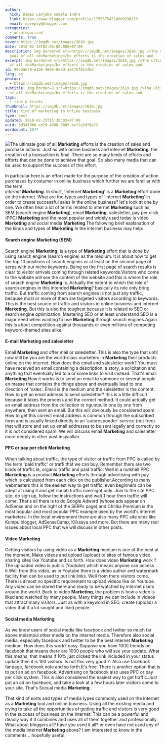 ```yaml
---
author:
  nick: Dimas Lanjaka Kumala Indra
  link: https://www.blogger.com/profile/17555754514989936273
  email: noreply@blogger.com
categories:
  - uncategorized
comments: true
cover: https://imgdb.net/images/3610.jpg
date: 2018-02-14T02:58:00.000+07:00
description: img border=0 src=https://imgdb.net/images/3610.jpg />The ultimate
  goal of all <b>Marketing</b> efforts is the creation of sales and
excerpt: img border=0 src=https://imgdb.net/images/3610.jpg />The ultimate goal
  of all <b>Marketing</b> efforts is the creation of sales and
id: 9953a670-e1b0-4888-8ded-1a476f95345d
lang: en
photos:
  - https://imgdb.net/images/3610.jpg
subtitle: img border=0 src=https://imgdb.net/images/3610.jpg />The ultimate goal
  of all <b>Marketing</b> efforts is the creation of sales and
tags:
  - tips & tricks
thumbnail: https://imgdb.net/images/3610.jpg
title: Kind of marketing in online business
type: post
updated: 2018-02-23T15:30:03+07:00
uuid: 3d34f9b8-ed29-4888-8885-bcf2a3df9a72
wordcount: 2577
---
```


<img border="0" src="https://imgdb.net/images/3610.jpg">The ultimate goal of all <b>Marketing</b> efforts is the creation of sales and purchase actions. Just as with online business and internet <b>Marketing</b>, the creation of a transaction is final. There are so many kinds of efforts and efforts that can be done to achieve that goal. So also many media that can be used to support the success of this effort.<br><br>In particular here is an effort made for the purpose of the creation of action purchases by costumer in online business which further we are familiar with the term<br><em>internet <b>Marketing</b></em>. In short, 'Internet <b>Marketing</b>' is a <b>Marketing</b> effort done on the internet. What are the types and types of 'internet <b>Marketing</b>' in order to create successful sales in the online business? let's look at one by one. We often hear a lot of terms related to internet <b>Marketing</b> such as, SEM (search engine <b>Marketing</b>), email <b>Marketing</b>, salesletter, pay per click (PPC) <b>Marketing</b> and the most popular and widely used today is video <b>Marketing</b> and social media <b>Marketing</b>.The following brief explanation of the kinds and types of <b>Marketing</b> in the internet business may help:<br><h4><strong>Search engine <b>Marketing</b> (SEM)</strong></h4>Search engine <b>Marketing</b>, is a type of <b>Marketing</b> effort that is done by using search engine (search engine) as the medium. It is about how to get the top 10 positions of search engines or at least on the second page of serps with our niche keywords. Being on the first page of search results is clear to visitor arrivals coming through related keywords.Visitors who come to the website will see the content of the website and this is where the role of search engine <b>Marketing</b> is. Actually the extent to which the role of search engines in this intended <b>Marketing</b>? basically its role only bring traffic. But traffic coming from search engines is not just any traffic, because most or more of them are targeted visitors according to keywords. This is the best source of traffic and visitors in online business and internet <b>Marketing</b>. But this is also the toughest because it is related to SEO or search engine optimization. Mastering SEO or at least understand SEO is a major need when wanting to use <b>Marketing</b> through search engines.Again this is about competition against thousands or even millions of competing keyword-themed sites alike.<br><h4><strong>E-mail <b>Marketing</b> and salesletter</strong></h4>Email <b>Marketing</b> and offer mail or salesletter. This is also the type that until now still be you are the world-class marketers in <b>Marketing</b> their products online on the internet. How does this email and salesletter work? You must have received an email containing a description, a story, a solicitation and anything that eventually led to a or some links to visit instead. That's email <b>Marketing</b>.How it works is to send an email to someone or several people en masse that contains the things above and eventually lead to one direction of 'sales'. Email is the medium and the salesletter is the content. How to get an email address to send salesletter? this is a little difficult because it takes the process and the correct method. It could actually get an email address from the collection or ngumpulin one by one from anywhere, then sent an email. But this will obviously be considered spam. How to get this correct email address is common through the subscribed form and is usually linked directly to an 'autoresponder' service (not free) that will store and set up email addresses to be sent legally and correctly so it is not considered spam. We will discuss email <b>Marketing</b> and salesletter more deeply in other post insyaallah.<br><h4><strong>PPC or pay per click <b>Marketing</b></strong></h4>When talking about traffic, the type of visitor or traffic from PPC is called by the term 'paid traffic' or traffi that we can buy. Remember there are two kinds of traffic ie, organic traffic and paid traffic. Well in a nutshell PPC <b>Marketing</b> is a product <b>Marketing</b> efforts through advertising with pay which is calculated from each click on the publisher.According to many webmasters this is the easiest way to get traffic, even beginners can be adept at using it and get ribuah traffic overnight only. Join to the site PPC site, do sign up, follow the instructions and wait 1 hour then traffic will come. That's all there is to do.Google Adword (whose ads appear on AdSense and on the right of the SERPs page) and Chitika Premium is the most popular and most popular PPC example used by the world's internet marketers. In the local environment there are also many PPC site sites like Kumpulblogger, AdSenseCamp, Kliksaya and more. But there are many real issues about local PPC that we will discuss in other posts.<br><h4><strong>Video <b>Marketing</b></strong></h4>Getting visitors by using video as a <b>Marketing</b> medium is one of the best at the moment. Make videos and upload (upload) to sites of famous video sharing sites like Youtube and so forth. How does video <b>Marketing</b> work ?. The uploaded video is public (Youtube) which means anyone can access it.Well from this video, as in Youtube there is a video author and watermark facility that can be used to put link links. Well from there visitors come. There is almost no specific requirement to upload videos like on Youtube. Any video can be stored there and ready to be watched by internet users around the world. Back to video <b>Marketing</b>, the problem is how a video is liked and watched by many people. Many things we can include in videos that attract many visitors. Just as with a keyword in SEO, create (upload) a video that if a lot sought and liked people.<br><h4><strong>Social media <b>Marketing</b></strong></h4>As we know users of social media like facebook and twitter so much far above melampui other media on the internet media. Therefore also social media, especially facebook and twitter to be the best internet <b>Marketing</b> medium. How does this work? easy. Suppose you have 1000 friends on facebook that means there are 1000 people who will see your update. What this means, that means if 10% just clicked the link included in your status update then it is 100 visitors. Is not this very good ?. Also use facebook fanpage, facebook note and so forth.It's free. There is another option that is to put an ad on facebook. Advertising on facebook also uses PPC or pay per click system. This is also considered the easiest way to get traffic.Just put an ad on facebook, and take a look at a few hours later visitors come to your site. That's Socual media <b>Marketing</b>.<br><br>That kind of sorts and types of media types commonly used on the internet as a <b>Marketing</b> tool and online business. Using all the existing media and trying to take all the opportunities of getting traffic and visitors is very good in the success of business on the internet. This can be a powerful and deadly way if it combines and uses all of them together and professionally. What about bloggers all? have you used it all? or even have not used any of the media internet <b>Marketing</b> above? I am interested to know in the comments .. hopefully useful.